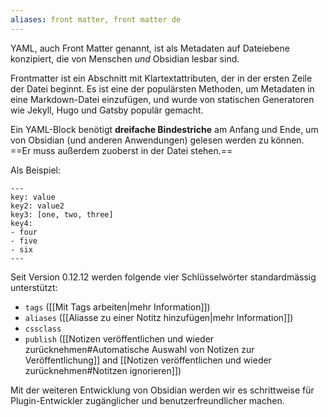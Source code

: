 ```yaml
---
aliases: front matter, front matter de
---
```


YAML, auch Front Matter genannt, ist als Metadaten auf Dateiebene konzipiert, die von Menschen *und* Obsidian lesbar sind.

Frontmatter ist ein Abschnitt mit Klartextattributen, der in der ersten Zeile der Datei beginnt. Es ist eine der populärsten Methoden, um Metadaten in eine Markdown-Datei einzufügen, und wurde von statischen Generatoren wie Jekyll, Hugo und Gatsby populär gemacht.

Ein YAML-Block benötigt **dreifache Bindestriche** am Anfang und Ende, um von Obsidian (und anderen Anwendungen) gelesen werden zu können. ==Er muss außerdem zuoberst in der Datei stehen.==

Als Beispiel:

```
---
key: value
key2: value2
key3: [one, two, three]
key4:
- four
- five
- six
---
```

Seit Version 0.12.12 werden folgende vier Schlüsselwörter standardmässig unterstützt:
- `tags` ([[Mit Tags arbeiten|mehr Information]])
- `aliases` ([[Aliasse zu einer Notitz hinzufügen|mehr Information]])
- `cssclass`
- `publish` ([[Notizen veröffentlichen und wieder zurücknehmen#Automatische Auswahl von Notizen zur Veröffentlichung]] and [[Notizen veröffentlichen und wieder zurücknehmen#Notitzen ignorieren]])

Mit der weiteren Entwicklung von Obsidian werden wir es schrittweise für Plugin-Entwickler zugänglicher und benutzerfreundlicher machen.
